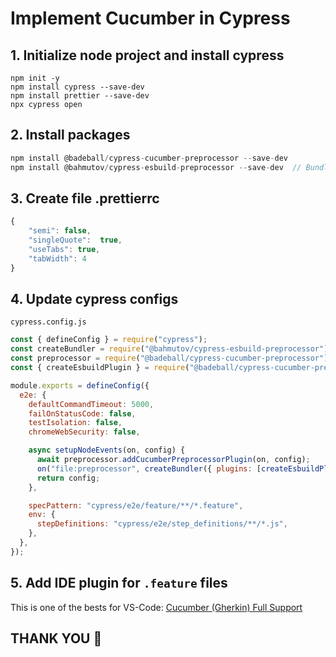 # Implement Cucumber in Cypress 

## 1. Initialize node project and install cypress 

```
npm init -y
npm install cypress --save-dev
npm install prettier --save-dev
npx cypress open
```

## 2. Install packages

```javascript
npm install @badeball/cypress-cucumber-preprocessor --save-dev
npm install @bahmutov/cypress-esbuild-preprocessor --save-dev  // Bundle Cypress specs using esbuild - to increase performance
```

## 3. Create file .prettierrc

```javascript
{   
    "semi": false,
    "singleQuote":  true,
    "useTabs": true,
    "tabWidth": 4
}
```

## 4. Update cypress configs

`cypress.config.js`

```javascript
const { defineConfig } = require("cypress");
const createBundler = require("@bahmutov/cypress-esbuild-preprocessor");
const preprocessor = require("@badeball/cypress-cucumber-preprocessor");
const { createEsbuildPlugin } = require("@badeball/cypress-cucumber-preprocessor/esbuild");

module.exports = defineConfig({
  e2e: {
    defaultCommandTimeout: 5000,
    failOnStatusCode: false,
    testIsolation: false,
    chromeWebSecurity: false,

    async setupNodeEvents(on, config) {
      await preprocessor.addCucumberPreprocessorPlugin(on, config);
      on("file:preprocessor", createBundler({ plugins: [createEsbuildPlugin(config)] }));
      return config;
    },

    specPattern: "cypress/e2e/feature/**/*.feature",
    env: {
      stepDefinitions: "cypress/e2e/step_definitions/**/*.js",
    },
  },
});

```


## 5. Add IDE plugin for `.feature` files

This is one of the bests for VS-Code: [Cucumber (Gherkin) Full Support](https://marketplace.visualstudio.com/items?itemName=alexkrechik.cucumberautocomplete)


## THANK YOU 🙂